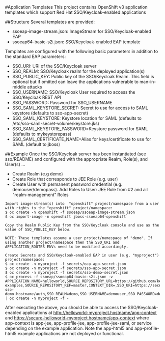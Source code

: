 #Application Templates
This project contains OpenShift v3 application templates which support
Red Hat SSO/Keycloak-enabled applications

##Structure
Several templates are provided:
 * ssoeap-image-stream.json: ImageStream for SSO/Keycloak-enabled EAP
 * ssoeap64-basic-s2i.json: SSO/Keycloak-enabled EAP template

Templates are configured with the following basic parameters in addition to the standard EAP parameters:
 * SSO_URI: URI of the SSO/Keycloak server
 * SSO_REALM: SSO/Keycloak realm for the deployed application(s)
 * SSO_PUBLIC_KEY: Public key of the SSO/Keycloak Realm. This field is optional but if omitted can leave the applications vulnerable to man-in-middle attacks
 * SSO_USERNAME: SSO/Keycloak User required to access the SSO/Keycloak REST API
 * SSO_PASSWORD: Password for SSO_USERNAME
 * SSO_SAML_KEYSTORE_SECRET: Secret to use for access to SAML keystore (defaults to sso-app-secret)
 * SSO_SAML_KEYSTORE: Keystore location for SAML (defaults to /etc/sso-saml-secret-volume/keystore.jks)
 * SSO_SAML_KEYSTORE_PASSWORD=Keystore password for SAML (defaults to mykeystorepass)
 * SSO_SAML_CERTIFICATE_NAME=Alias for keys/certificate to use for SAML (default to jboss)


##Example
Once the SSO/Keycloak server has been instantiated (see sso/README) and configured with the appropriate Realm, Role(s), and User(s) ...

* Create Realm (e.g demo)
* Create Role that corresponds to JEE Role (e.g. user)
* Create User with permanent password credential (e.g. demouser/demopass). Add Roles to User: JEE Role from #2 and all "realm-management" Roles

```
Import image-stream(s) into  "openshift" project/namespace from a user with rights to the "openshift" project/namespace:
$ oc create -n openshift -f ssoeap/ssoeap-image-stream.json
$ oc import-image -n openshift jboss-ssoeap64-openshift

Copy the Realm Public Key from the SSO/Keycloak console and use as the value of SSO_PUBLIC_KEY below.

NOTE: These templates assume a user project/namespace of "demo". If using another project/namespace then the SSO_URI and APPLICATION_ROUTES ENVs need to be modified accordingly.

Create Secrets and SSO/Keycloak-enabled EAP in user (e.g. "myproject") project/namespace:
$ oc create -n myproject -f secrets/eap-app-secret.json
$ oc create -n myproject -f secrets/sso-app-secret.json
$ oc create -n myproject -f secrets/sso-demo-secret.json
$ oc process -f ssoeap/ssoeap64-basic-s2i.json -v APPLICATION_NAME=helloworld,SOURCE_REPOSITORY_URL=https://github.com/keycloak/keycloak-examples,SOURCE_REPOSITORY_REF=master,CONTEXT_DIR=,SSO_URI=https://secure-sso-demo.hostname/auth,SSO_REALM=demo,SSO_USERNAME=demouser,SSO_PASSWORD=demopass,SSO_PUBLIC_KEY=XXX | oc create -n myproject -f -
```

After executing the above, you should be able to access the SSO/Keycloak-enabled applications at http://helloworld-myproject.hostname/app-context and https://secure-helloworld-myproject.hostname/app-context where app-context is app-jee, app-profile-jee, app-profile-jee-saml, or service depending on the example application. Note the app-html5 and app-profile-html5 example applications are not deployed or functional.

